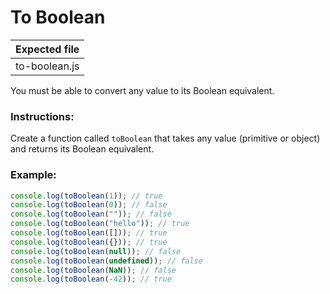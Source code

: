 # To Boolean

| Expected file |
| ------------- |
| to-boolean.js |

You must be able to convert any value to its Boolean equivalent.

### Instructions:

Create a function called `toBoolean` that takes any value (primitive or object) and returns its Boolean equivalent.

### Example:

```js
console.log(toBoolean(1)); // true
console.log(toBoolean(0)); // false
console.log(toBoolean("")); // false
console.log(toBoolean("hello")); // true
console.log(toBoolean([])); // true
console.log(toBoolean({})); // true
console.log(toBoolean(null)); // false
console.log(toBoolean(undefined)); // false
console.log(toBoolean(NaN)); // false
console.log(toBoolean(-42)); // true
```

